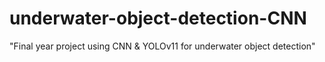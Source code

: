 # underwater-object-detection-CNN
"Final year project using CNN &amp; YOLOv11 for underwater object detection"
